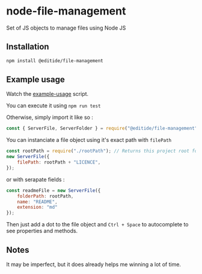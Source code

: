 # node-file-management
Set of JS objects to manage files using Node JS

## Installation
```sh
npm install @editide/file-management
```

## Example usage

Watch the [example-usage](./example-usage.mjs) script.

You can execute it using `npm run test`

Otherwise, simply import it like so :
```js
const { ServerFile, ServerFolder } = require("@editide/file-management");
```

You can instanciate a file object using it's exact path with `filePath`
```js
const rootPath = require("./rootPath"); // Returns this project root folder's path
new ServerFile({
    filePath: rootPath + "LICENCE",
});
```

or with serapate fields :
```js
const readmeFile = new ServerFile({
    folderPath: rootPath,
    name: "README",
    extension: "md"
});
```

Then just add a dot to the file object and `Ctrl + Space` to autocomplete to see properties and methods.

## Notes

It may be imperfect, but it does already helps me winning a lot of time.